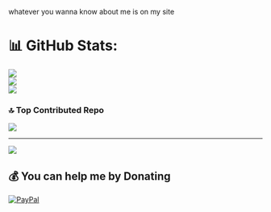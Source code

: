 whatever you wanna know about me is on my site

# 📊 GitHub Stats:
![](https://github-readme-stats.vercel.app/api?username=yghazala&theme=dark&hide_border=false&include_all_commits=false&count_private=false)<br/>
![](https://github-readme-streak-stats.herokuapp.com/?user=yghazala&theme=dark&hide_border=false)<br/>
![](https://github-readme-stats.vercel.app/api/top-langs/?username=yghazala&theme=dark&hide_border=false&include_all_commits=false&count_private=false&layout=compact)

### 🔝 Top Contributed Repo
![](https://github-contributor-stats.vercel.app/api?username=yghazala&limit=5&theme=dark&combine_all_yearly_contributions=true)

---
[![](https://visitcount.itsvg.in/api?id=yghazala&icon=2&color=4)](https://visitcount.itsvg.in)

  ## 💰 You can help me by Donating
  [![PayPal](https://img.shields.io/badge/PayPal-00457C?style=for-the-badge&logo=paypal&logoColor=white)](https://yghazala.com/send$) 
